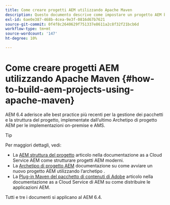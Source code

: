 ```yaml
---
title: Come creare progetti AEM utilizzando Apache Maven
description: Questo documento descrive come impostare un progetto AEM basato su Apache Maven
exl-id: 6ae0e387-468b-4cea-9e3f-0816d67b7621
source-git-commit: 0f4f8c2640629f751337e8611a2c8f32f21bcb6d
workflow-type: tm+mt
source-wordcount: '147'
ht-degree: 10%

---
```


# Come creare progetti AEM utilizzando Apache Maven {#how-to-build-aem-projects-using-apache-maven}

AEM 6.4 aderisce alle best practice più recenti per la gestione dei pacchetti e la struttura del progetto, implementate dall’ultimo Archetipo di progetto AEM per le implementazioni on-premise e AMS.

>[!TIP]
>
>Per maggiori dettagli, vedi:
>
>* La [AEM struttura del progetto](https://experienceleague.adobe.com/docs/experience-manager-cloud-service/implementing/developing/aem-project-content-package-structure.html?lang=it) articolo nella documentazione as a Cloud Service AEM come strutturare progetti AEM moderni.
>* La [Archetipo di progetto AEM](https://experienceleague.adobe.com/docs/experience-manager-core-components/using/developing/archetype/overview.html?lang=it) documentazione su come avviare un nuovo progetto AEM utilizzando l’archetipo .
>* La [Plug-in Maven del pacchetto di contenuti di Adobe](https://experienceleague.adobe.com/docs/experience-manager-cloud-service/implementing/developer-tools/maven-plugin.html#developer-tools) articolo nella documentazione as a Cloud Service di AEM su come distribuire le applicazioni AEM.
>
>Tutti e tre i documenti si applicano al AEM 6.4.
